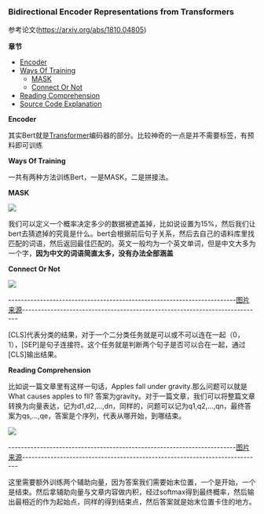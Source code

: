 ### Bidirectional Encoder Representations from Transformers


参考论文(https://arxiv.org/abs/1810.04805)

**章节**
- [Encoder](#encoder)
- [Ways Of Training](#train)
    - [MASK](#mask)
    - [Connect Or Not](#connect)
- [Reading Comprehension](#comprehension)
- [Source Code Explanation](#code)


**<div id='encoder'>Encoder</div>**


其实Bert就是[Transformer](../nlp/transformer.md)编码器的部分。比较神奇的一点是并不需要标签，有预料即可训练


**<div id='train'>Ways Of Training</div>**

一共有两种方法训练Bert，一是MASK，二是拼接法。

**<div id='mask'>MASK</div>**

![](https://github.com/sherlcok314159/ML/blob/main/nlp/Images/MASK.png)


我们可以定义一个概率决定多少的数据被遮盖掉，比如说设置为15%，然后我们让bert去猜遮掉的究竟是什么。bert会根据前后句子关系，然后去自己的语料库里找匹配的词语，然后返回最佳匹配的。英文一般均为一个英文单词，但是中文大多为一个字，**因为中文的词语简直太多，没有办法全部涵盖**

**<div id='connect'>Connect Or Not</div>**

![](https://github.com/sherlcok314159/ML/blob/main/nlp/Images/connect.png)

------------------------------------------------------------------------[图片来源](https://www.bilibili.com/video/BV1NJ411o7u3?p=11)----------------------------------------------------------------------------


[CLS]代表分类的结果，对于一个二分类任务就是可以或不可以连在一起（0，1），[SEP]是句子连接符。这个任务就是判断两个句子是否可以合在一起，通过[CLS]输出结果。

**<div id='comprehension'>Reading Comprehension</div>**


比如说一篇文章里有这样一句话，Apples fall under gravity.那么问题可以就是What causes apples to fll? 答案为gravity。对于一篇文章，我们可以将整篇文章转换为向量表达，记为d1,d2,...,dn，同样的，问题可以记为q1,q2,...,qn，最终答案为qs,...,qe，答案是个序列，代表从哪开始，到哪结束。

![](https://github.com/sherlcok314159/ML/blob/main/nlp/Images/comprehension.png)

------------------------------------------------------------------------[图片来源](https://www.bilibili.com/video/BV1NJ411o7u3?p=11)----------------------------------------------------------------------------

这里需要额外训练两个辅助向量，因为答案我们需要始末位置，一个是开始，一个是结束。然后拿辅助向量与文章内容做内积，经过softmax得到最终概率，然后输出最相近的作为起始点，同样的得到结束点，然后答案就是始末位置卡住的地方。

